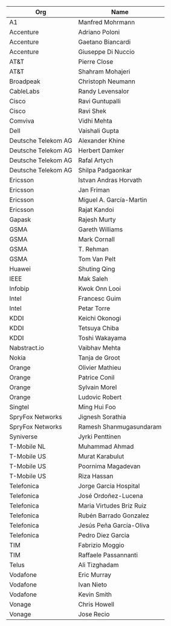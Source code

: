 | Org                    | Name                                                |
| -----------------------| ----------------------------------------------------|
| A1 | Manfred Mohrmann |
| Accenture | Adriano Poloni|
| Accenture | Gaetano Biancardi |
| Accenture | Giuseppe Di Nuccio|
| AT&T | Pierre Close |
| AT&T | Shahram Mohajeri|
| Broadpeak | Christoph Neumann |
| CableLabs | Randy Levensalor |
| Cisco | Ravi Guntupalli |
| Cisco | Ravi Shek |
| Comviva | Vidhi Mehta |
| Dell | Vaishali Gupta |
| Deutsche Telekom AG | Alexander Khine |
| Deutsche Telekom AG | Herbert Damker |
| Deutsche Telekom AG | Rafal Artych |
| Deutsche Telekom AG | Shilpa Padgaonkar |
| Ericsson | Istvan Andras Horvath |
| Ericsson | Jan Friman |
| Ericsson | Miguel A. García-Martin |
| Ericsson | Rajat Kandoi |
| Gapask | Rajesh Murty |
| GSMA | Gareth Williams |
| GSMA | Mark Cornall |
| GSMA | T. Rehman |
| GSMA | Tom Van Pelt |
| Huawei | Shuting Qing |
| IEEE | Mak Saleh |
| Infobip | Kwok Onn Looi |
| Intel | Francesc Guim |
| Intel | Petar Torre |
| KDDI | Keichi Okonogi |
| KDDI | Tetsuya Chiba |
| KDDI | Toshi Wakayama |
| Nabstract.io | Vaibhav Mehta |
| Nokia	| Tanja de Groot |
| Orange | Olivier Mathieu |
| Orange | Patrice Conil |
| Orange | Sylvain Morel|
| Orange | Ludovic Robert|
| Singtel | Ming Hui Foo |
| SpryFox Networks | Jignesh Sorathia |
| SpryFox Networks | Ramesh Shanmugasundaram |
| Syniverse | Jyrki Penttinen |
| T-Mobile NL | Muhammad Ahmad  |
| T-Mobile US | Murat Karabulut  |
| T-Mobile US | Poornima Magadevan |
| T-Mobile US | Riza Hassan |
| Telefonica | Jorge Garcia Hospital |
| Telefonica | José Ordoñez-Lucena |
| Telefonica | Maria Virtudes Briz Ruiz |
| Telefonica | Rubén Barrado Gonzalez |
| Telefonica | Jesús Peña García-Oliva |
| Telefonica | Pedro Diez Garcia |
| TIM | Fabrizio Moggio|
| TIM | Raffaele Passannanti|
| Telus | Ali Tizghadam |
| Vodafone | Eric Murray |
| Vodafone | Ivan Nieto|
| Vodafone | Kevin Smith|
| Vonage | Chris Howell |
| Vonage | Jose Recio |
